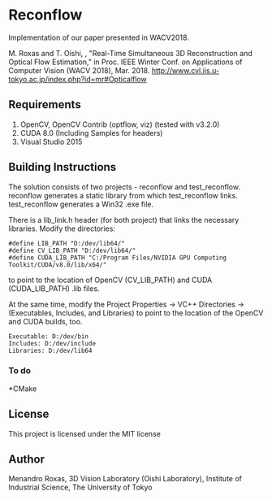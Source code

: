 # Reconflow

Implementation of our paper presented in WACV2018.

M. Roxas and T. Oishi, , "Real-Time Simultaneous 3D Reconstruction and Optical Flow Estimation," in Proc. IEEE Winter Conf. on Applications of Computer Vision (WACV 2018), Mar. 2018.
http://www.cvl.iis.u-tokyo.ac.jp/index.php?id=mr#Opticalflow

## Requirements

1. OpenCV, OpenCV Contrib (optflow, viz) (tested with v3.2.0)
2. CUDA 8.0 (Including Samples for headers)
3. Visual Studio 2015

## Building Instructions
The solution consists of two projects - reconflow and test_reconflow. reconflow generates a static library from which test_reconflow links. test_reconflow generates a Win32 .exe file. 

There is a lib_link.h header (for both project) that links the necessary libraries. Modify the directories:

```
#define LIB_PATH "D:/dev/lib64/"
#define CV_LIB_PATH "D:/dev/lib64/"
#define CUDA_LIB_PATH "C:/Program Files/NVIDIA GPU Computing Toolkit/CUDA/v8.0/lib/x64/"
```

to point to the location of OpenCV (CV_LIB_PATH) and CUDA (CUDA_LIB_PATH) .lib files.

At the same time, modify the Project Properties -> VC++ Directories -> (Executables, Includes, and Libraries) to point to the location of the OpenCV and CUDA builds, too.

```
Executable: D:/dev/bin
Includes: D:/dev/include
Libraries: D:/dev/lib64
```

### To do
*CMake

## License
This project is licensed under the MIT license

## Author
Menandro Roxas, 3D Vision Laboratory (Oishi Laboratory), Institute of Industrial Science, The University of Tokyo


